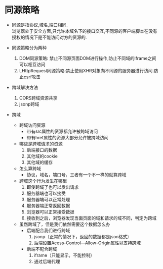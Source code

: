 # 同源策略
* 同源是指协议,域名,端口相同.  
浏览器处于安全方面,只允许本域名下的接口交互,不同源的客户端脚本在没有授权的情况下是不能访问对方的资源的.

* 同源策略分为两种
    1. DOM同源策略: 禁止不同源页面DOM进行操作,防止不同域的iframe之间可以相互访问
    2. LHttpRequest同源策略:禁止使用XHR对象向不同源的服务器进行访问.防止csrf攻击
* 跨域解决方法
    1. CORS跨域资源共享
    2. jsonp跨域

* 跨域
    * 跨域访问资源
        * 带有src属性的资源都允许被跨域访问
        * 带有href属性的资源大部分允许被跨域访问
    * 哪些是跨域请求的资源
        1. 后端接口的数据
        2. 其他域的cookie
        3. 其他域的缓存
    * 怎么算跨域
        * 协议，域名，端口号，三者有一个不一样的就算跨域
    * 跨域这个行为发生在哪里
        1. 即使跨域了也可以发出请求
        2. 服务器端也可以接受
        3. 服务器端可以正常处理
        4. 服务器端正常返回数据
        5. 浏览器可以正常接受数据
        6. 接收到之后，浏览器发现当面页面的域和请求的域不同，判定为跨域  
    * 虽然跨域了，但是我们依然需要这个数据怎么办
        * 后端配合我们进行跨域
            1. jsonp（正常的情况下，返回的数据都是json格式）
            2. 后端设置Acess-Control—Allow-Origin属性以支持跨域
        * 后端不配合跨域
            1. iframe（只能显示，不能控制）
            2. 通过后端代理